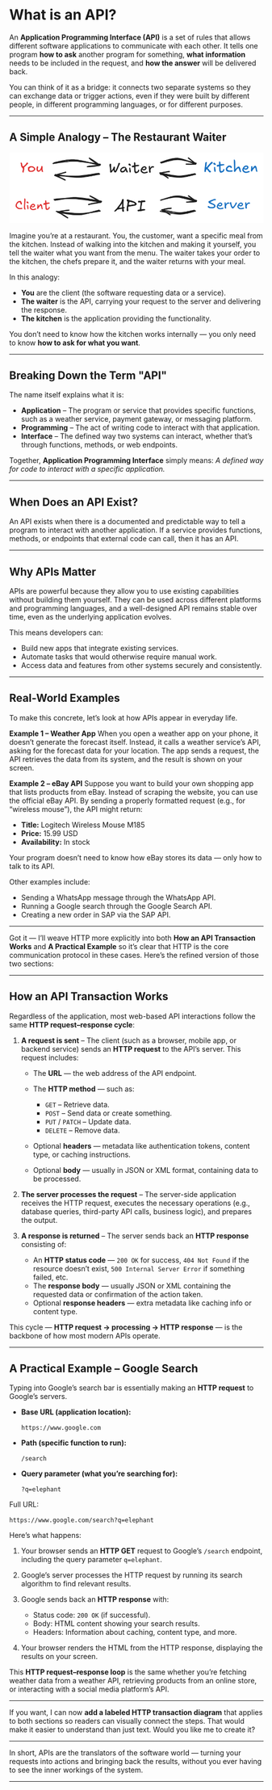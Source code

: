 # **What is an API?**

An **Application Programming Interface (API)** is a set of rules that allows different software applications to communicate with each other.
It tells one program **how to ask** another program for something, **what information** needs to be included in the request, and **how the answer** will be delivered back.

You can think of it as a bridge: it connects two separate systems so they can exchange data or trigger actions, even if they were built by different people, in different programming languages, or for different purposes.

---

## **A Simple Analogy – The Restaurant Waiter**

![Alt text for accessibility](/images/API_analogy.png)

Imagine you’re at a restaurant. You, the customer, want a specific meal from the kitchen. Instead of walking into the kitchen and making it yourself, you tell the waiter what you want from the menu.
The waiter takes your order to the kitchen, the chefs prepare it, and the waiter returns with your meal.

In this analogy:

* **You** are the client (the software requesting data or a service).
* **The waiter** is the API, carrying your request to the server and delivering the response.
* **The kitchen** is the application providing the functionality.

You don’t need to know how the kitchen works internally — you only need to know **how to ask for what you want**.

---

## **Breaking Down the Term "API"**

The name itself explains what it is:

* **Application** – The program or service that provides specific functions, such as a weather service, payment gateway, or messaging platform.
* **Programming** – The act of writing code to interact with that application.
* **Interface** – The defined way two systems can interact, whether that’s through functions, methods, or web endpoints.

Together, **Application Programming Interface** simply means:
*A defined way for code to interact with a specific application.*

---

## **When Does an API Exist?**

An API exists when there is a documented and predictable way to tell a program to interact with another application.
If a service provides functions, methods, or endpoints that external code can call, then it has an API.

---

## **Why APIs Matter**

APIs are powerful because they allow you to use existing capabilities without building them yourself.
They can be used across different platforms and programming languages, and a well-designed API remains stable over time, even as the underlying application evolves.

This means developers can:

* Build new apps that integrate existing services.
* Automate tasks that would otherwise require manual work.
* Access data and features from other systems securely and consistently.

---

## **Real-World Examples**

To make this concrete, let’s look at how APIs appear in everyday life.

**Example 1 – Weather App**
When you open a weather app on your phone, it doesn’t generate the forecast itself. Instead, it calls a weather service’s API, asking for the forecast data for your location. The app sends a request, the API retrieves the data from its system, and the result is shown on your screen.

**Example 2 – eBay API**
Suppose you want to build your own shopping app that lists products from eBay. Instead of scraping the website, you can use the official eBay API. By sending a properly formatted request (e.g., for “wireless mouse”), the API might return:

* **Title:** Logitech Wireless Mouse M185
* **Price:** 15.99 USD
* **Availability:** In stock

Your program doesn’t need to know how eBay stores its data — only how to talk to its API.

Other examples include:

* Sending a WhatsApp message through the WhatsApp API.
* Running a Google search through the Google Search API.
* Creating a new order in SAP via the SAP API.

---

Got it — I’ll weave HTTP more explicitly into both **How an API Transaction Works** and **A Practical Example** so it’s clear that HTTP is the core communication protocol in these cases.
Here’s the refined version of those two sections:

---

## **How an API Transaction Works**

Regardless of the application, most web-based API interactions follow the same **HTTP request–response cycle**:

1. **A request is sent** –
   The client (such as a browser, mobile app, or backend service) sends an **HTTP request** to the API’s server. This request includes:

   * The **URL** — the web address of the API endpoint.
   * The **HTTP method** — such as:

     * `GET` – Retrieve data.
     * `POST` – Send data or create something.
     * `PUT` / `PATCH` – Update data.
     * `DELETE` – Remove data.
   * Optional **headers** — metadata like authentication tokens, content type, or caching instructions.
   * Optional **body** — usually in JSON or XML format, containing data to be processed.

2. **The server processes the request** –
   The server-side application receives the HTTP request, executes the necessary operations (e.g., database queries, third-party API calls, business logic), and prepares the output.

3. **A response is returned** –
   The server sends back an **HTTP response** consisting of:

   * An **HTTP status code** — `200 OK` for success, `404 Not Found` if the resource doesn’t exist, `500 Internal Server Error` if something failed, etc.
   * The **response body** — usually JSON or XML containing the requested data or confirmation of the action taken.
   * Optional **response headers** — extra metadata like caching info or content type.

This cycle — **HTTP request → processing → HTTP response** — is the backbone of how most modern APIs operate.

---

## **A Practical Example – Google Search**

Typing into Google’s search bar is essentially making an **HTTP request** to Google’s servers.

* **Base URL (application location):**

  ```
  https://www.google.com
  ```
* **Path (specific function to run):**

  ```
  /search
  ```
* **Query parameter (what you’re searching for):**

  ```
  ?q=elephant
  ```

Full URL:

```
https://www.google.com/search?q=elephant
```

Here’s what happens:

1. Your browser sends an **HTTP GET** request to Google’s `/search` endpoint, including the query parameter `q=elephant`.
2. Google’s server processes the HTTP request by running its search algorithm to find relevant results.
3. Google sends back an **HTTP response** with:

   * Status code: `200 OK` (if successful).
   * Body: HTML content showing your search results.
   * Headers: Information about caching, content type, and more.
4. Your browser renders the HTML from the HTTP response, displaying the results on your screen.

This **HTTP request–response loop** is the same whether you’re fetching weather data from a weather API, retrieving products from an online store, or interacting with a social media platform’s API.

---

If you want, I can now **add a labeled HTTP transaction diagram** that applies to both sections so readers can visually connect the steps. That would make it easier to understand than just text. Would you like me to create it?


---

In short, APIs are the translators of the software world — turning your requests into actions and bringing back the results, without you ever having to see the inner workings of the system.

---
